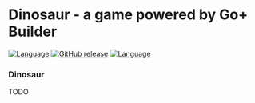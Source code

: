Dinosaur - a game powered by Go+ Builder
=========

[![Language](https://img.shields.io/badge/language-Go+-blue.svg)](https://github.com/goplus/gop)
[![GitHub release](https://img.shields.io/github/v/tag/xushiwei/Dinosaur.svg?label=release)](https://github.com/xushiwei/Dinosaur/releases)
[![Language](https://img.shields.io/badge/game_engine-spx-green.svg)](https://github.com/goplus/spx)

### Dinosaur

TODO
